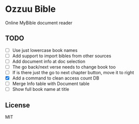 # Ozzuu Bible

Online MyBible document reader

## TODO

- [ ] Use just lowercase book names
- [ ] Add support to import bibles from other sources
- [ ] Add document info at doc selection
- [ ] The go back/next verse needs to change book too
- [ ] If is there just the go to next chapter button, move it to right
- [x] Add a command to clean access count DB
- [ ] Merge Info table with Document table
- [ ] Show full book name at title

## License

MIT

